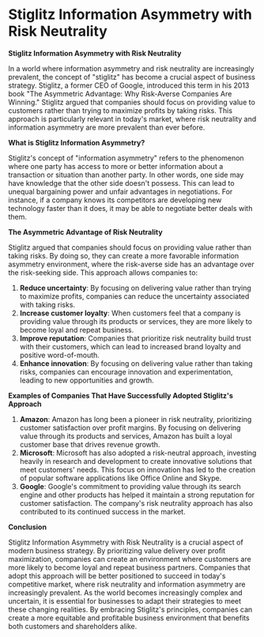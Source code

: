 # Stiglitz Information Asymmetry with Risk Neutrality

**Stiglitz Information Asymmetry with Risk Neutrality**

In a world where information asymmetry and risk neutrality are increasingly prevalent, the concept of "stiglitz" has become a crucial aspect of business strategy. Stiglitz, a former CEO of Google, introduced this term in his 2013 book "The Asymmetric Advantage: Why Risk-Averse Companies Are Winning." Stiglitz argued that companies should focus on providing value to customers rather than trying to maximize profits by taking risks. This approach is particularly relevant in today's market, where risk neutrality and information asymmetry are more prevalent than ever before.

**What is Stiglitz Information Asymmetry?**

Stiglitz's concept of "information asymmetry" refers to the phenomenon where one party has access to more or better information about a transaction or situation than another party. In other words, one side may have knowledge that the other side doesn't possess. This can lead to unequal bargaining power and unfair advantages in negotiations. For instance, if a company knows its competitors are developing new technology faster than it does, it may be able to negotiate better deals with them.

**The Asymmetric Advantage of Risk Neutrality**

Stiglitz argued that companies should focus on providing value rather than taking risks. By doing so, they can create a more favorable information asymmetry environment, where the risk-averse side has an advantage over the risk-seeking side. This approach allows companies to:

1. **Reduce uncertainty**: By focusing on delivering value rather than trying to maximize profits, companies can reduce the uncertainty associated with taking risks.
2. **Increase customer loyalty**: When customers feel that a company is providing value through its products or services, they are more likely to become loyal and repeat business.
3. **Improve reputation**: Companies that prioritize risk neutrality build trust with their customers, which can lead to increased brand loyalty and positive word-of-mouth.
4. **Enhance innovation**: By focusing on delivering value rather than taking risks, companies can encourage innovation and experimentation, leading to new opportunities and growth.

**Examples of Companies That Have Successfully Adopted Stiglitz's Approach**

1. **Amazon**: Amazon has long been a pioneer in risk neutrality, prioritizing customer satisfaction over profit margins. By focusing on delivering value through its products and services, Amazon has built a loyal customer base that drives revenue growth.
2. **Microsoft**: Microsoft has also adopted a risk-neutral approach, investing heavily in research and development to create innovative solutions that meet customers' needs. This focus on innovation has led to the creation of popular software applications like Office Online and Skype.
3. **Google**: Google's commitment to providing value through its search engine and other products has helped it maintain a strong reputation for customer satisfaction. The company's risk neutrality approach has also contributed to its continued success in the market.

**Conclusion**

Stiglitz Information Asymmetry with Risk Neutrality is a crucial aspect of modern business strategy. By prioritizing value delivery over profit maximization, companies can create an environment where customers are more likely to become loyal and repeat business partners. Companies that adopt this approach will be better positioned to succeed in today's competitive market, where risk neutrality and information asymmetry are increasingly prevalent. As the world becomes increasingly complex and uncertain, it is essential for businesses to adapt their strategies to meet these changing realities. By embracing Stiglitz's principles, companies can create a more equitable and profitable business environment that benefits both customers and shareholders alike.

